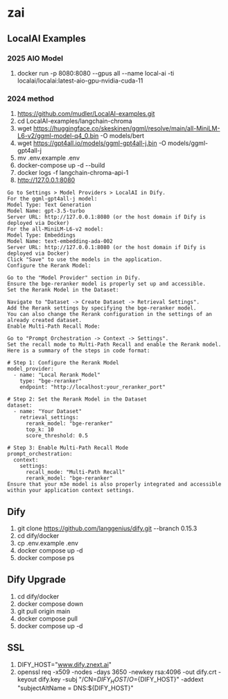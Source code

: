 # zai

## LocalAI Examples

### 2025 AIO Model
1. docker run -p 8080:8080 --gpus all --name local-ai -ti localai/localai:latest-aio-gpu-nvidia-cuda-11
   
### 2024 method

1. https://github.com/mudler/LocalAI-examples.git
2. cd LocalAI-examples/langchain-chroma
3. wget https://huggingface.co/skeskinen/ggml/resolve/main/all-MiniLM-L6-v2/ggml-model-q4_0.bin -O models/bert
4. wget https://gpt4all.io/models/ggml-gpt4all-j.bin -O models/ggml-gpt4all-j
5. mv .env.example .env
6. docker-compose up -d --build
7. docker logs -f langchain-chroma-api-1
8. http://127.0.0.1:8080
```
Go to Settings > Model Providers > LocalAI in Dify.
For the ggml-gpt4all-j model:
Model Type: Text Generation
Model Name: gpt-3.5-turbo
Server URL: http://127.0.0.1:8080 (or the host domain if Dify is deployed via Docker)
For the all-MiniLM-L6-v2 model:
Model Type: Embeddings
Model Name: text-embedding-ada-002
Server URL: http://127.0.0.1:8080 (or the host domain if Dify is deployed via Docker)
Click "Save" to use the models in the application.
Configure the Rerank Model:

Go to the "Model Provider" section in Dify.
Ensure the bge-reranker model is properly set up and accessible.
Set the Rerank Model in the Dataset:

Navigate to "Dataset -> Create Dataset -> Retrieval Settings".
Add the Rerank settings by specifying the bge-reranker model.
You can also change the Rerank configuration in the settings of an already created dataset.
Enable Multi-Path Recall Mode:

Go to "Prompt Orchestration -> Context -> Settings".
Set the recall mode to Multi-Path Recall and enable the Rerank model.
Here is a summary of the steps in code format:

# Step 1: Configure the Rerank Model
model_provider:
  - name: "Local Rerank Model"
    type: "bge-reranker"
    endpoint: "http://localhost:your_reranker_port"

# Step 2: Set the Rerank Model in the Dataset
dataset:
  - name: "Your Dataset"
    retrieval_settings:
      rerank_model: "bge-reranker"
      top_k: 10
      score_threshold: 0.5

# Step 3: Enable Multi-Path Recall Mode
prompt_orchestration:
  context:
    settings:
      recall_mode: "Multi-Path Recall"
      rerank_model: "bge-reranker"
Ensure that your m3e model is also properly integrated and accessible within your application context settings.
```
## Dify

1. git clone https://github.com/langgenius/dify.git --branch 0.15.3
2. cd dify/docker
3. cp .env.example .env
4. docker compose up -d
5. docker compose ps

## Dify Upgrade
1. cd dify/docker
2. docker compose down
3. git pull origin main
4. docker compose pull
5. docker compose up -d

## SSL

1. DIFY_HOST="www.dify.znext.ai"
2. openssl req -x509 -nodes -days 3650 -newkey rsa:4096 -out dify.crt -keyout dify.key -subj "/CN=${DIFY_HOST}/O=${DIFY_HOST}" -addext "subjectAltName = DNS:${DIFY_HOST}"
